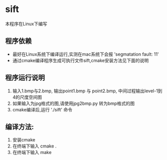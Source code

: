 # sift
本程序在Linux下编写
## 程序依赖
- 最好在Linux系统下编译运行,实测在mac系统下会报 'segmatation fault: 11' 
- 通过cmake编译程序生成可执行文件sift,cmake安装方法见下面的说明
## 程序运行说明
1. 输入1.bmp与2.bmp, 输出point1.bmp 与 point2.bmp, 中间过程输出level-1到4的尺度空间图
2. 如果输入为jpg格式的图,请使用jpg2bmp.py 转为bmp格式的图
3. cmake编译后,运行 './sift' 命令

## 编译方法:
1. 安装cmake
2. 在终端下输入 cmake .
3. 在终端下输入 make


